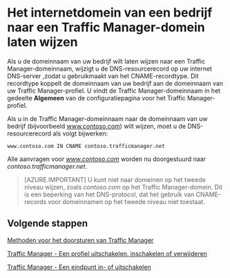 <properties
   pageTitle="Het internetdomein van een bedrijf naar een Traffic Manager-domein laten wijzen | Microsoft Azure"
   description="Aan de hand van dit artikel kunt u een domeinnaam van uw bedrijf laten wijzen naar een Traffic Manager-domeinnaam."
   services="traffic-manager"
   documentationCenter=""
   authors="joaoma"
   manager="carmonm"
   editor="tysonn" />
<tags
   ms.service="traffic-manager"
   ms.devlang="na"
   ms.topic="get-started-article"
   ms.tgt_pltfrm="na"
   ms.workload="infrastructure-services"
   ms.date="03/17/2016"
   ms.author="joaoma" />

# Het internetdomein van een bedrijf naar een Traffic Manager-domein laten wijzen

Als u de domeinnaam van uw bedrijf wilt laten wijzen naar een Traffic Manager-domeinnaam, wijzigt u de DNS-resourcerecord op uw internet DNS-server ,zodat u gebruikmaakt van het CNAME-recordtype. Dit recordtype koppelt de domeinnaam van uw bedrijf aan de domeinnaam van uw Traffic Manager-profiel. U vindt de Traffic Manager-domeinnaam in het gedeelte **Algemeen** van de configuratiepagina voor het Traffic Manager-profiel.

Als u in de Traffic Manager-domeinnaam naar de domeinnaam van uw bedrijf (bijvoorbeeld www.contoso.com) wilt wijzen, moet u de DNS-resourcerecord als volgt bijwerken:

    www.contoso.com IN CNAME contoso.trafficmanager.net

Alle aanvragen voor *www.contoso.com* worden nu doorgestuurd naar *contoso.trafficmanager.net*.

>[AZURE.IMPORTANT] U kunt niet naar domeinen op het tweede niveau wijzen, zoals *contoso.com* op het Traffic Manager-domein. Dit is een beperking van het DNS-protocol, dat het gebruik van CNAME-records voor domeinnamen op het tweede niveau niet toestaat.

## Volgende stappen

[Methoden voor het doorsturen van Traffic Manager](traffic-manager-routing-methods.md)

[Traffic Manager - Een profiel uitschakelen, inschakelen of verwijderen](disable-enable-or-delete-a-profile.md)

[Traffic Manager - Een eindpunt in- of uitschakelen](disable-or-enable-an-endpoint.md)



<!--HONumber=Jun16_HO2-->


